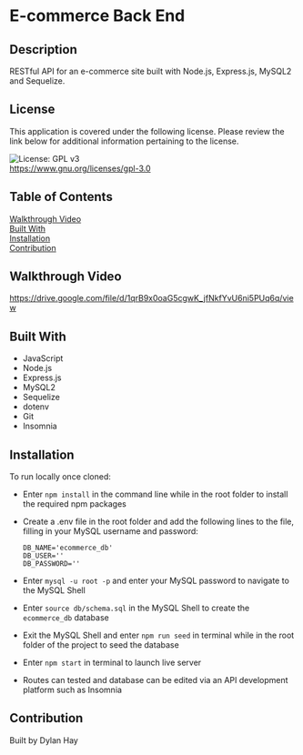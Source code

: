 # E-commerce Back End

## Description
RESTful API for an e-commerce site built with Node.js, Express.js, MySQL2 and Sequelize.

## License  
This application is covered under the following license. Please review the link below for additional information pertaining to the license.
    
![License: GPL v3](https://img.shields.io/badge/License-GPLv3-blue.svg)  
https://www.gnu.org/licenses/gpl-3.0

## Table of Contents
[Walkthrough Video](#walkthrough-video)  
[Built With](#built-with)  
[Installation](#installation)   
[Contribution](#contribution) 

## Walkthrough Video
https://drive.google.com/file/d/1qrB9x0oaG5cgwK_jfNkfYvU6ni5PUq6q/view

## Built With
* JavaScript
* Node.js
* Express.js
* MySQL2
* Sequelize
* dotenv
* Git
* Insomnia

## Installation
To run locally once cloned:
* Enter `npm install` in the command line while in the root folder to install the required npm packages
* Create a .env file in the root folder and add the following lines to the file, filling in your MySQL username and password:

    `DB_NAME='ecommerce_db'`  
    `DB_USER=''`  
    `DB_PASSWORD=''`  

* Enter `mysql -u root -p` and enter your MySQL password to navigate to the MySQL Shell
* Enter `source db/schema.sql` in the MySQL Shell to create the `ecommerce_db` database
* Exit the MySQL Shell and enter `npm run seed` in terminal while in the root folder of the project to seed the database
* Enter `npm start` in terminal to launch live server
* Routes can tested and database can be edited via an API development platform such as Insomnia

## Contribution
Built by Dylan Hay